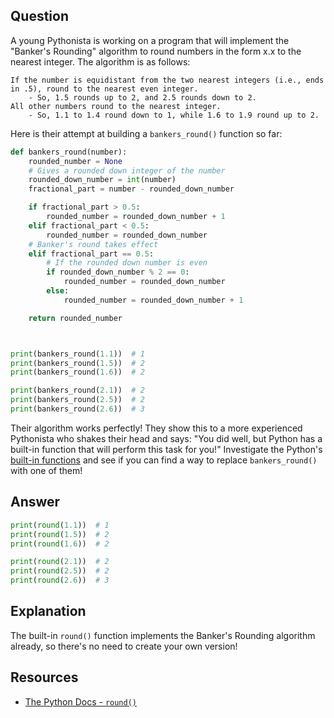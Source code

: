 ## Question

A young Pythonista is working on a program that will implement the "Banker's Rounding" algorithm to round numbers in the form x.x to the nearest integer. The algorithm is as follows:

```text
If the number is equidistant from the two nearest integers (i.e., ends in .5), round to the nearest even integer.
    - So, 1.5 rounds up to 2, and 2.5 rounds down to 2.
All other numbers round to the nearest integer.
    - So, 1.1 to 1.4 round down to 1, while 1.6 to 1.9 round up to 2.
```

Here is their attempt at building a `bankers_round()` function so far:

```python
def bankers_round(number):
    rounded_number = None
    # Gives a rounded down integer of the number
    rounded_down_number = int(number)
    fractional_part = number - rounded_down_number

    if fractional_part > 0.5:
        rounded_number = rounded_down_number + 1
    elif fractional_part < 0.5:
        rounded_number = rounded_down_number
    # Banker's round takes effect
    elif fractional_part == 0.5:
        # If the rounded down number is even
        if rounded_down_number % 2 == 0:
            rounded_number = rounded_down_number
        else:
            rounded_number = rounded_down_number + 1

    return rounded_number



print(bankers_round(1.1))  # 1
print(bankers_round(1.5))  # 2
print(bankers_round(1.6))  # 2

print(bankers_round(2.1))  # 2
print(bankers_round(2.5))  # 2
print(bankers_round(2.6))  # 3
```

Their algorithm works perfectly! They show this to a more experienced Pythonista who shakes their head and says: "You did well, but Python has a built-in function that will perform this task for you!" Investigate the Python's [built-in functions](https://docs.python.org/3/library/functions.html) and see if you can find a way to replace `bankers_round()` with one of them!

## Answer

```python
print(round(1.1))  # 1
print(round(1.5))  # 2
print(round(1.6))  # 2

print(round(2.1))  # 2
print(round(2.5))  # 2
print(round(2.6))  # 3
```

## Explanation

The built-in `round()` function implements the Banker's Rounding algorithm already, so there's no need to create your own version!

## Resources

-   [The Python Docs - `round()`](https://docs.python.org/3/library/functions.html#round)
